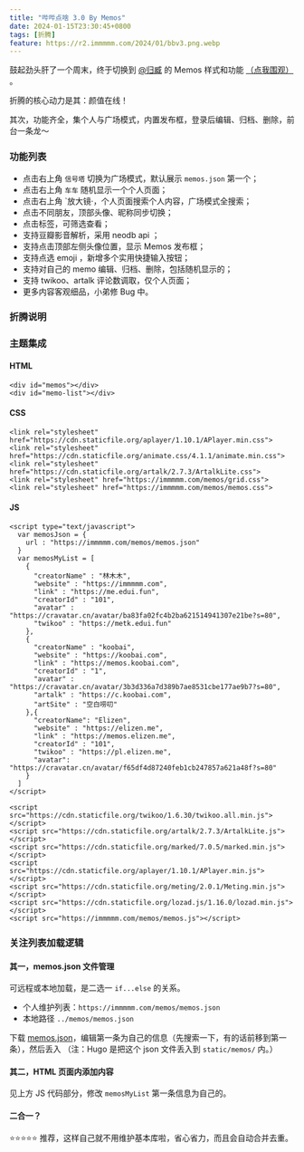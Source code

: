 ```yaml
---
title: "哔哔点啥 3.0 By Memos"
date: 2024-01-15T23:30:45+0800
tags: [折腾]
feature: https://r2.immmmm.com/2024/01/bbv3.png.webp
---
```


鼓起劲头肝了一个周末，终于切换到 [@归臧](https://nuoea.com/) 的 Memos 样式和功能 [（点我围观）](https://immmmm.com/bb/) 。

折腾的核心动力是其：颜值在线！

其次，功能齐全，集个人与广场模式，内置发布框，登录后编辑、归档、删除，前台一条龙～

<!--more-->

### 功能列表

- 点击右上角 `信号塔` 切换为广场模式，默认展示 `memos.json` 第一个；
- 点击右上角 `车车` 随机显示一个个人页面；
- 点击右上角 `放大镜·，个人页面搜索个人内容，广场模式全搜索；
- 点击不同朋友，顶部头像、昵称同步切换；
- 点击标签，可筛选查看；
- 支持豆瓣影音解析，采用 neodb api ；
- 支持点击顶部左侧头像位置，显示 Memos 发布框；
- 支持点选 emoji ，新增多个实用快捷输入按钮；
- 支持对自己的 memo 编辑、归档、删除，包括随机显示的；
- 支持 twikoo、artalk 评论数调取，仅个人页面；
- 更多内容客观细品，小弟修 Bug 中。

### 折腾说明

### 主题集成

#### HTML

```
<div id="memos"></div>
<div id="memo-list"></div>
```

#### CSS

```
<link rel="stylesheet" href="https://cdn.staticfile.org/aplayer/1.10.1/APlayer.min.css">
<link rel="stylesheet" href="https://cdn.staticfile.org/animate.css/4.1.1/animate.min.css">
<link rel="stylesheet" href="https://cdn.staticfile.org/artalk/2.7.3/ArtalkLite.css">
<link rel="stylesheet" href="https://immmmm.com/memos/grid.css">
<link rel="stylesheet" href="https://immmmm.com/memos/memos.css">
```

#### JS

```
<script type="text/javascript">
  var memosJson = {
    url : "https://immmmm.com/memos/memos.json"
  }
  var memosMyList = [
    {
      "creatorName" : "林木木",
      "website" : "https://immmmm.com",
      "link" : "https://me.edui.fun",
      "creatorId" : "101",
      "avatar" : "https://cravatar.cn/avatar/ba83fa02fc4b2ba621514941307e21be?s=80",
      "twikoo" : "https://metk.edui.fun"
    },
    {
      "creatorName" : "koobai",
      "website" : "https://koobai.com",
      "link" : "https://memos.koobai.com",
      "creatorId" : "1",
      "avatar" : "https://cravatar.cn/avatar/3b3d336a7d389b7ae8531cbe177ae9b7?s=80",
      "artalk" : "https://c.koobai.com",
      "artSite" : "空白唠叨"
    },{
      "creatorName": "Elizen",
      "website" : "https://elizen.me",
      "link" : "https://memos.elizen.me",
      "creatorId" : "101",
      "twikoo" : "https://pl.elizen.me",
      "avatar": "https://cravatar.cn/avatar/f65df4d87240feb1cb247857a621a48f?s=80"
    }
  ]
</script>
```

```
<script src="https://cdn.staticfile.org/twikoo/1.6.30/twikoo.all.min.js"></script>
<script src="https://cdn.staticfile.org/artalk/2.7.3/ArtalkLite.js"></script>
<script src="https://cdn.staticfile.org/marked/7.0.5/marked.min.js"></script>
<script src="https://cdn.staticfile.org/aplayer/1.10.1/APlayer.min.js"></script>
<script src="https://cdn.staticfile.org/meting/2.0.1/Meting.min.js"></script>
<script src="https://cdn.staticfile.org/lozad.js/1.16.0/lozad.min.js"></script>
<script src="https://immmmm.com/memos/memos.js"></script>
```

### 关注列表加载逻辑

#### 其一，memos.json 文件管理

可远程或本地加载，是二选一 `if...else` 的关系。

- 个人维护列表：`https://immmmm.com/memos/memos.json`
- 本地路径 `../memos/memos.json`

下载 [memos.json](https://immmmm.com/memos/memos.json)，编辑第一条为自己的信息（先搜索一下，有的话前移到第一条），然后丢入 （注：Hugo 是把这个 json 文件丢入到 `static/memos/` 内。）

#### 其二，HTML 页面内添加内容

见上方 JS 代码部分，修改 `memosMyList` 第一条信息为自己的。

#### 二合一？

⭐️⭐️⭐️⭐️⭐️ 推荐，这样自己就不用维护基本库啦，省心省力，而且会自动合并去重。
